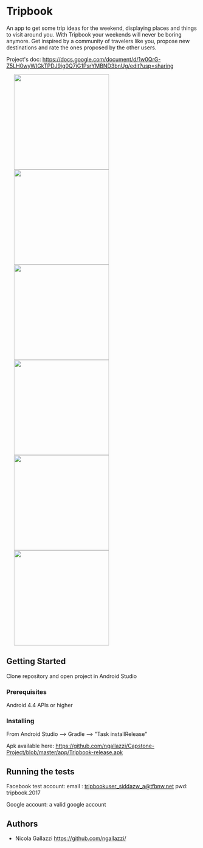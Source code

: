 # Tripbook

An app to get some trip ideas for the weekend, displaying places and things to visit around you. With Tripbook your weekends will never be boring anymore. Get inspired by a community of travelers like you, propose new destinations and rate the ones proposed by the other users.

Project's doc: https://docs.google.com/document/d/1w0QrG-Z5LH0wyWIGkTPDJ9ig0Q7iG1PsrYMBND3bnUg/edit?usp=sharing

<div>
  <img src="https://raw.githubusercontent.com/ngallazzi/Capstone-Project/master/docs/Screenshots/login.png" width="250" hspace="20" />
  <img src="https://github.com/ngallazzi/Capstone-Project/blob/master/docs/Screenshots/around_you.jpg?raw=true" width="250" hspace="20"/>
  <img src="https://github.com/ngallazzi/Capstone-Project/blob/master/docs/Screenshots/around_you_map.jpg?raw=true" width="250" hspace="20" />
  </br>
  <img src="https://github.com/ngallazzi/Capstone-Project/blob/master/docs/Screenshots/location_details.jpg?raw=true" width="250" hspace="20" />
    <img src="https://github.com/ngallazzi/Capstone-Project/blob/master/docs/Screenshots/comments.png?raw=true" width="250" hspace="20" />
      <img src="https://github.com/ngallazzi/Capstone-Project/blob/master/docs/Screenshots/add_location.jpg?raw=true" width="250" hspace="20" />
</div>

## Getting Started

Clone repository and open project in Android Studio

### Prerequisites

Android 4.4 APIs or higher

### Installing

From Android Studio --> Gradle --> "Task installRelease"

Apk available here: https://github.com/ngallazzi/Capstone-Project/blob/master/app/Tripbook-release.apk

## Running the tests

Facebook test account:
email : tripbookuser_siddazw_a@tfbnw.net
pwd: tripbook.2017

Google account: a valid google account

## Authors

* Nicola Gallazzi https://github.com/ngallazzi/
